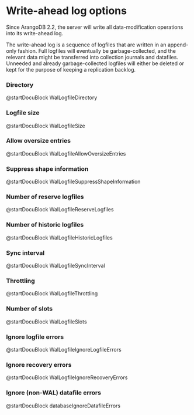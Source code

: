 Write-ahead log options
=======================

Since ArangoDB 2.2, the server will write all data-modification operations into its
write-ahead log.

The write-ahead log is a sequence of logfiles that are written in an append-only
fashion. Full logfiles will eventually be garbage-collected, and the relevant data
might be transferred into collection journals and datafiles. Unneeded and already
garbage-collected logfiles will either be deleted or kept for the purpose of keeping
a replication backlog.

### Directory
<!-- arangod/Wal/LogfileManager.h -->
@startDocuBlock WalLogfileDirectory

### Logfile size
<!-- arangod/Wal/LogfileManager.h -->
@startDocuBlock WalLogfileSize

### Allow oversize entries
<!-- arangod/Wal/LogfileManager.h -->
@startDocuBlock WalLogfileAllowOversizeEntries

### Suppress shape information
<!-- arangod/Wal/LogfileManager.h -->
@startDocuBlock WalLogfileSuppressShapeInformation

### Number of reserve logfiles
<!-- arangod/Wal/LogfileManager.h -->
@startDocuBlock WalLogfileReserveLogfiles

### Number of historic logfiles
<!-- arangod/Wal/LogfileManager.h -->
@startDocuBlock WalLogfileHistoricLogfiles

### Sync interval
<!-- arangod/Wal/LogfileManager.h -->
@startDocuBlock WalLogfileSyncInterval

### Throttling
<!-- arangod/Wal/LogfileManager.h -->
@startDocuBlock WalLogfileThrottling

### Number of slots
<!-- arangod/Wal/LogfileManager.h -->
@startDocuBlock WalLogfileSlots

### Ignore logfile errors
<!-- arangod/Wal/LogfileManager.h -->
@startDocuBlock WalLogfileIgnoreLogfileErrors

### Ignore recovery errors
<!-- arangod/Wal/LogfileManager.h -->
@startDocuBlock WalLogfileIgnoreRecoveryErrors

### Ignore (non-WAL) datafile errors
<!-- arangod/RestServer/ArangoServer.h -->
@startDocuBlock databaseIgnoreDatafileErrors

